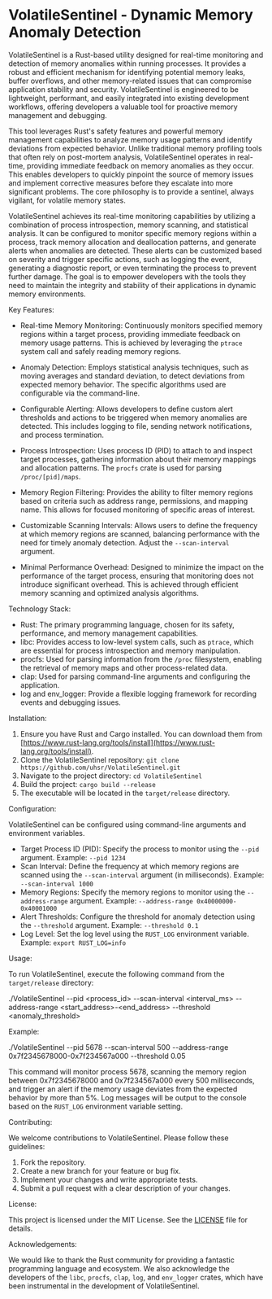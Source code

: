 # VolatileSentinel - Dynamic Memory Anomaly Detection

VolatileSentinel is a Rust-based utility designed for real-time monitoring and detection of memory anomalies within running processes. It provides a robust and efficient mechanism for identifying potential memory leaks, buffer overflows, and other memory-related issues that can compromise application stability and security. VolatileSentinel is engineered to be lightweight, performant, and easily integrated into existing development workflows, offering developers a valuable tool for proactive memory management and debugging.

This tool leverages Rust's safety features and powerful memory management capabilities to analyze memory usage patterns and identify deviations from expected behavior. Unlike traditional memory profiling tools that often rely on post-mortem analysis, VolatileSentinel operates in real-time, providing immediate feedback on memory anomalies as they occur. This enables developers to quickly pinpoint the source of memory issues and implement corrective measures before they escalate into more significant problems. The core philosophy is to provide a sentinel, always vigilant, for volatile memory states.

VolatileSentinel achieves its real-time monitoring capabilities by utilizing a combination of process introspection, memory scanning, and statistical analysis. It can be configured to monitor specific memory regions within a process, track memory allocation and deallocation patterns, and generate alerts when anomalies are detected. These alerts can be customized based on severity and trigger specific actions, such as logging the event, generating a diagnostic report, or even terminating the process to prevent further damage. The goal is to empower developers with the tools they need to maintain the integrity and stability of their applications in dynamic memory environments.

Key Features:

*   Real-time Memory Monitoring: Continuously monitors specified memory regions within a target process, providing immediate feedback on memory usage patterns. This is achieved by leveraging the `ptrace` system call and safely reading memory regions.

*   Anomaly Detection: Employs statistical analysis techniques, such as moving averages and standard deviation, to detect deviations from expected memory behavior. The specific algorithms used are configurable via the command-line.

*   Configurable Alerting: Allows developers to define custom alert thresholds and actions to be triggered when memory anomalies are detected. This includes logging to file, sending network notifications, and process termination.

*   Process Introspection: Uses process ID (PID) to attach to and inspect target processes, gathering information about their memory mappings and allocation patterns. The `procfs` crate is used for parsing `/proc/[pid]/maps`.

*   Memory Region Filtering: Provides the ability to filter memory regions based on criteria such as address range, permissions, and mapping name. This allows for focused monitoring of specific areas of interest.

*   Customizable Scanning Intervals: Allows users to define the frequency at which memory regions are scanned, balancing performance with the need for timely anomaly detection. Adjust the `--scan-interval` argument.

*   Minimal Performance Overhead: Designed to minimize the impact on the performance of the target process, ensuring that monitoring does not introduce significant overhead. This is achieved through efficient memory scanning and optimized analysis algorithms.

Technology Stack:

*   Rust: The primary programming language, chosen for its safety, performance, and memory management capabilities.
*   libc: Provides access to low-level system calls, such as `ptrace`, which are essential for process introspection and memory manipulation.
*   procfs: Used for parsing information from the `/proc` filesystem, enabling the retrieval of memory maps and other process-related data.
*   clap: Used for parsing command-line arguments and configuring the application.
*   log and env_logger: Provide a flexible logging framework for recording events and debugging issues.

Installation:

1.  Ensure you have Rust and Cargo installed. You can download them from [https://www.rust-lang.org/tools/install](https://www.rust-lang.org/tools/install).
2.  Clone the VolatileSentinel repository: `git clone https://github.com/uhsr/VolatileSentinel.git`
3.  Navigate to the project directory: `cd VolatileSentinel`
4.  Build the project: `cargo build --release`
5.  The executable will be located in the `target/release` directory.

Configuration:

VolatileSentinel can be configured using command-line arguments and environment variables.

*   Target Process ID (PID): Specify the process to monitor using the `--pid` argument. Example: `--pid 1234`
*   Scan Interval: Define the frequency at which memory regions are scanned using the `--scan-interval` argument (in milliseconds). Example: `--scan-interval 1000`
*   Memory Regions: Specify the memory regions to monitor using the `--address-range` argument. Example: `--address-range 0x40000000-0x40001000`
*   Alert Thresholds: Configure the threshold for anomaly detection using the `--threshold` argument. Example: `--threshold 0.1`
*   Log Level: Set the log level using the `RUST_LOG` environment variable. Example: `export RUST_LOG=info`

Usage:

To run VolatileSentinel, execute the following command from the `target/release` directory:

./VolatileSentinel --pid <process_id> --scan-interval <interval_ms> --address-range <start_address>-<end_address> --threshold <anomaly_threshold>

Example:

./VolatileSentinel --pid 5678 --scan-interval 500 --address-range 0x7f2345678000-0x7f234567a000 --threshold 0.05

This command will monitor process 5678, scanning the memory region between 0x7f2345678000 and 0x7f234567a000 every 500 milliseconds, and trigger an alert if the memory usage deviates from the expected behavior by more than 5%. Log messages will be output to the console based on the `RUST_LOG` environment variable setting.

Contributing:

We welcome contributions to VolatileSentinel. Please follow these guidelines:

1.  Fork the repository.
2.  Create a new branch for your feature or bug fix.
3.  Implement your changes and write appropriate tests.
4.  Submit a pull request with a clear description of your changes.

License:

This project is licensed under the MIT License. See the [LICENSE](https://github.com/uhsr/VolatileSentinel/blob/main/LICENSE) file for details.

Acknowledgements:

We would like to thank the Rust community for providing a fantastic programming language and ecosystem. We also acknowledge the developers of the `libc`, `procfs`, `clap`, `log`, and `env_logger` crates, which have been instrumental in the development of VolatileSentinel.